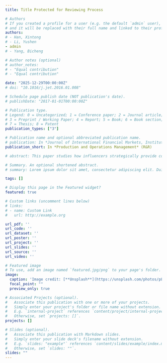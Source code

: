 ```yaml
---
title: Title Protected for Reviewing Process

# Authors
# If you created a profile for a user (e.g. the default `admin` user), write the username (folder name) here
# and it will be replaced with their full name and linked to their profile.
authors:
# - Han, Xintong
# - Li, Yushen
- admin
# - Yang, Bicheng

# Author notes (optional)
# author_notes:
# - "Equal contribution"
# - "Equal contribution"

date: "2025-12-29T00:00:00Z"
# doi: "10.1016/j.jet.2016.01.008"

# Schedule page publish date (NOT publication's date).
# publishDate: "2017-01-01T00:00:00Z"

# Publication type.
# Legend: 0 = Uncategorized; 1 = Conference paper; 2 = Journal article;
# 3 = Preprint / Working Paper; 4 = Report; 5 = Book; 6 = Book section;
# 7 = Thesis; 8 = Patent
publication_types: ["3"]

# Publication name and optional abbreviated publication name.
# publication: In *Journal of International Financial Markets, Institutions and Money*
publication_short: In *Production and Operations Management* (R&R)

# abstract: This paper studies how influencers strategically provide content on a content platform. Using a theoretical model, we introduce two types of strategies that influencers employ to provide content on online platforms. An influencer chooses either to answer a wide range of questions (broad-coverage strategy) or to only answer some specialized questions (focus strategy). Using data from the largest Chinese Question-and-Answer (Q&A) platform, we study how influencers’ strategies for content provision are affected by their peers. Our data includes the number of answers each influencer provides and the type of topics related to each answer, which allows us to construct statistical measures to define the focus level of an influencer on content provision. Observing the follower network of influencers further allows us to evaluate the effect of network peers on an influencer’ choice of content provision strategy. We find that the focus level of influencers on content provision is significantly and positively affected by peers who have a high online reputation. This finding indicates that social networking is an effective tool for channeling content diversification and reduces users’ uncertainty on the type of content to contribute.

# Summary. An optional shortened abstract.
# summary: Lorem ipsum dolor sit amet, consectetur adipiscing elit. Duis posuere tellus ac convallis placerat. Proin tincidunt magna sed ex sollicitudin condimentum.

tags: []

# Display this page in the Featured widget?
featured: true

# Custom links (uncomment lines below)
# links:
# - name: Custom Link
#   url: http://example.org

url_pdf: ''
url_code: ''
url_dataset: ''
url_poster: ''
url_project: ''
url_slides: ''
url_source: ''
url_video: ''

# Featured image
# To use, add an image named `featured.jpg/png` to your page's folder.
image:
  caption: 'Image credit: [**Unsplash**](https://unsplash.com/photos/pLCdAaMFLTE)'
  focal_point: ""
  preview_only: true

# Associated Projects (optional).
#   Associate this publication with one or more of your projects.
#   Simply enter your project's folder or file name without extension.
#   E.g. `internal-project` references `content/project/internal-project/index.md`.
#   Otherwise, set `projects: []`.
projects: []

# Slides (optional).
#   Associate this publication with Markdown slides.
#   Simply enter your slide deck's filename without extension.
#   E.g. `slides: "example"` references `content/slides/example/index.md`.
#   Otherwise, set `slides: ""`.
slides: ""
---
```

